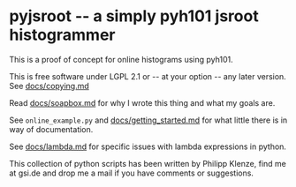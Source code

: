 # pyjsroot -- a simply pyh101 jsroot histogrammer

This is a proof of concept for online histograms using pyh101. 

This is free software under LGPL 2.1 or -- at your option -- any later version. See [docs/copying.md](docs/copying.md)

Read [docs/soapbox.md](docs/soapbox.md) for why I wrote this thing and what my goals are. 

See ``online_example.py`` and [docs/getting\_started.md](docs/getting_started.md) for what little there is in way of documentation. 

See [docs/lambda.md](docs/lambda.md) for specific issues with lambda expressions in python. 

This collection of python scripts has been written by Philipp Klenze, find me at gsi.de and drop me a mail if you have comments or suggestions. 
